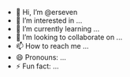 - 👋 Hi, I’m @erseven
- 👀 I’m interested in ...
- 🌱 I’m currently learning ...
- 💞️ I’m looking to collaborate on ...
- 📫 How to reach me ...
- 😄 Pronouns: ...
- ⚡ Fun fact: ...

<!---
erseven/erseven is a ✨ special ✨ repository because its `README.md` (this file) appears on your GitHub profile.
You can click the Preview link to take a look at your changes.
--->

